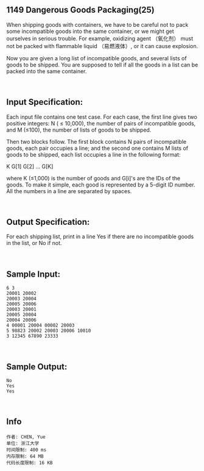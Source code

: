 ##	1149 Dangerous Goods Packaging(25)

When shipping goods with containers, we have to be careful not to pack some incompatible goods into the same container, or we might get ourselves in serious trouble. For example, oxidizing agent （氧化剂） must not be packed with flammable liquid （易燃液体）, or it can cause explosion.

Now you are given a long list of incompatible goods, and several lists of goods to be shipped. You are supposed to tell if all the goods in a list can be packed into the same container.

<br>

##	Input Specification:

Each input file contains one test case. For each case, the first line gives two positive integers: N ( ≤ 10,000), the number of pairs of incompatible goods, and M (≤100), the number of lists of goods to be shipped.

Then two blocks follow. The first block contains N pairs of incompatible goods, each pair occupies a line; and the second one contains M lists of goods to be shipped, each list occupies a line in the following format:

K G[1] G[2] ... G[K]

where K (≤1,000) is the number of goods and G[i]'s are the IDs of the goods. To make it simple, each good is represented by a 5-digit ID number. All the numbers in a line are separated by spaces.

<br>

##	Output Specification:

For each shipping list, print in a line Yes if there are no incompatible goods in the list, or No if not.

<br>

##	Sample Input:

```
6 3
20001 20002
20003 20004
20005 20006
20003 20001
20005 20004
20004 20006
4 00001 20004 00002 20003
5 98823 20002 20003 20006 10010
3 12345 67890 23333
```

<br>

##	Sample Output:

```
No
Yes
Yes
```

<br>

##	Info

```
作者: CHEN, Yue
单位: 浙江大学
时间限制: 400 ms
内存限制: 64 MB
代码长度限制: 16 KB
```
